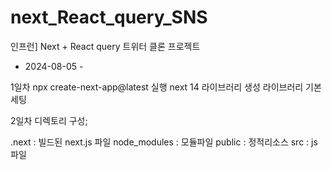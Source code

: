 # next_React_query_SNS

인프런] Next + React query 트위터 클론 프로젝트

- 2024-08-05 -

 1일차 
    npx create-next-app@latest 실행
    next 14 라이브러리 생성
    라이브러리 기본세팅

 2일차
 디렉토리 구성;

 .next : 빌드된 next.js 파일
 node_modules : 모듈파일
 public : 정적리소스
 src : js 파일

 
